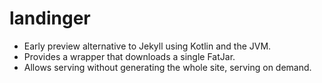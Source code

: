 # landinger

* Early preview alternative to Jekyll using Kotlin and the JVM.
* Provides a wrapper that downloads a single FatJar.
* Allows serving without generating the whole site, serving on demand.
